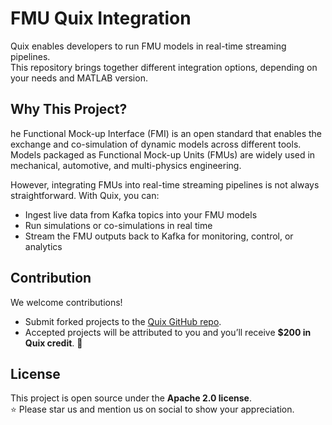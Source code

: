 # FMU Quix Integration

Quix enables developers to run FMU models in real-time streaming pipelines.  
This repository brings together different integration options, depending on your needs and MATLAB version.

## Why This Project?

he Functional Mock-up Interface (FMI) is an open standard that enables the exchange and co-simulation of dynamic models across different tools. Models packaged as Functional Mock-up Units (FMUs) are widely used in mechanical, automotive, and multi-physics engineering.

However, integrating FMUs into real-time streaming pipelines is not always straightforward. With Quix, you can:
- Ingest live data from Kafka topics into your FMU models
- Run simulations or co-simulations in real time
- Stream the FMU outputs back to Kafka for monitoring, control, or analytics



## Contribution

We welcome contributions!  
- Submit forked projects to the [Quix GitHub repo](https://github.com/quixio).  
- Accepted projects will be attributed to you and you’ll receive **$200 in Quix credit**. 🎉

## License

This project is open source under the **Apache 2.0 license**.  
⭐ Please star us and mention us on social to show your appreciation.